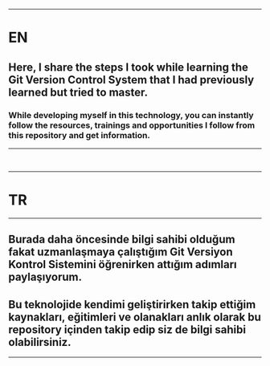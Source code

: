 ------------------

# EN

## Here, I share the steps I took while learning the **Git Version Control System** that I had previously learned but tried to master.
### While developing myself in this technology, you can instantly follow the resources, trainings and opportunities I follow from this repository and get information.

------------------

&nbsp;
&nbsp;



------------------

# TR

------------------

## Burada daha öncesinde bilgi sahibi olduğum fakat uzmanlaşmaya çalıştığım **Git Versiyon Kontrol Sistemini** öğrenirken attığım adımları paylaşıyorum.
## Bu teknolojide kendimi geliştirirken takip ettiğim kaynakları, eğitimleri ve olanakları anlık olarak bu repository içinden takip edip siz de bilgi sahibi olabilirsiniz.  

------------------